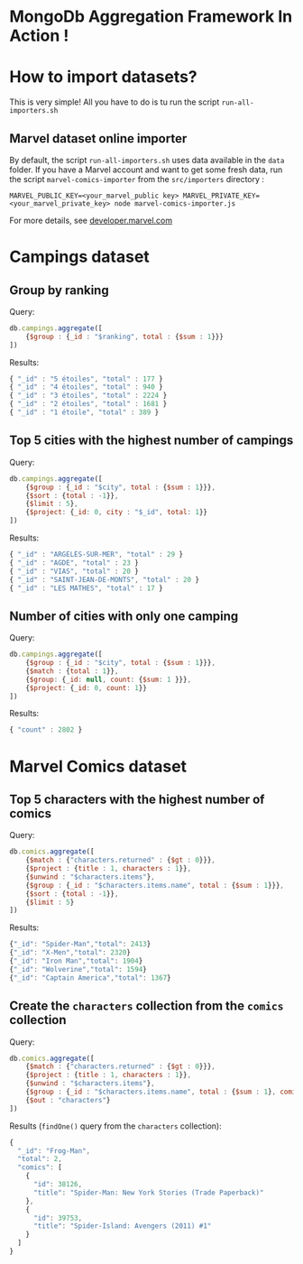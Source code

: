 MongoDb Aggregation Framework In Action !
=========================================

# How to import datasets?

This is very simple! All you have to do is tu run the script `run-all-importers.sh`

## Marvel dataset online importer

By default, the script `run-all-importers.sh` uses data available in the `data` folder.
If you have a Marvel account and want to get some fresh data, run the script `marvel-comics-importer` from the `src/importers` directory :

    MARVEL_PUBLIC_KEY=<your_marvel_public key> MARVEL_PRIVATE_KEY=<your_marvel_private_key> node marvel-comics-importer.js

For more details, see [developer.marvel.com](http://developer.marvel.com/)


# Campings dataset

## Group by ranking

Query:

```javascript
db.campings.aggregate([
    {$group : {_id : "$ranking", total : {$sum : 1}}}
])
```

Results:

```javascript
{ "_id" : "5 étoiles", "total" : 177 }
{ "_id" : "4 étoiles", "total" : 940 }
{ "_id" : "3 étoiles", "total" : 2224 }
{ "_id" : "2 étoiles", "total" : 1681 }
{ "_id" : "1 étoile", "total" : 389 }
```

## Top 5 cities with the highest number of campings

Query:

```javascript
db.campings.aggregate([
    {$group : {_id : "$city", total : {$sum : 1}}},
    {$sort : {total : -1}},
    {$limit : 5},
    {$project: {_id: 0, city : "$_id", total: 1}}
])
```

Results:

```javascript
{ "_id" : "ARGELÈS-SUR-MER", "total" : 29 }
{ "_id" : "AGDE", "total" : 23 }
{ "_id" : "VIAS", "total" : 20 }
{ "_id" : "SAINT-JEAN-DE-MONTS", "total" : 20 }
{ "_id" : "LES MATHES", "total" : 17 }
```

## Number of cities with only one camping

Query:

```javascript
db.campings.aggregate([
    {$group : {_id : "$city", total : {$sum : 1}}},
    {$match : {total : 1}},
    {$group: {_id: null, count: {$sum: 1 }}},
    {$project: {_id: 0, count: 1}}
])
```

Results:

```javascript
{ "count" : 2802 }
```

# Marvel Comics dataset

## Top 5 characters with the highest number of comics

Query:

```javascript
db.comics.aggregate([
    {$match : {"characters.returned" : {$gt : 0}}},
    {$project : {title : 1, characters : 1}},
    {$unwind : "$characters.items"},
    {$group : {_id : "$characters.items.name", total : {$sum : 1}}},
    {$sort : {total : -1}},
    {$limit : 5}
])
```

Results:

```javascript
{"_id": "Spider-Man","total": 2413}
{"_id": "X-Men","total": 2320}
{"_id": "Iron Man","total": 1904}
{"_id": "Wolverine","total": 1594}
{"_id": "Captain America","total": 1367}
```


## Create the `characters` collection from the `comics` collection

Query:

```javascript
db.comics.aggregate([
    {$match : {"characters.returned" : {$gt : 0}}},
    {$project : {title : 1, characters : 1}},
    {$unwind : "$characters.items"},
    {$group : {_id : "$characters.items.name", total : {$sum : 1}, comics : {$push : {id : "$_id", title : "$title"}}}},
    {$out : "characters"}
])
```

Results (`findOne()` query from the `characters` collection):

```javascript
{
  "_id": "Frog-Man",
  "total": 2,
  "comics": [
    {
      "id": 38126,
      "title": "Spider-Man: New York Stories (Trade Paperback)"
    },
    {
      "id": 39753,
      "title": "Spider-Island: Avengers (2011) #1"
    }
  ]
}
```
